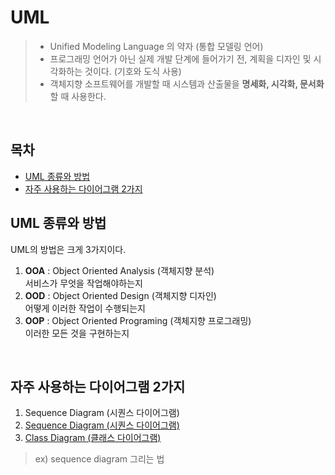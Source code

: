 # UML
>- Unified Modeling Language 의 약자 (통합 모델링 언어)  
>- 프로그래밍 언어가 아닌 실제 개발 단계에 들어가기 전, 계획을 디자인 및 시각화하는 것이다. (기호와 도식 사용)  
>- 객체지향 소프트웨어를 개발할 때 시스템과 산출물을 **명세화, 시각화, 문서화** 할 때 사용한다.

<br>

## 목차
- [UML 종류와 방법](#UML-종류와-방법)
- [자주 사용하는 다이어그램 2가지](#자주-사용하는-다이어그램-2가지)


## UML 종류와 방법

UML의 방법은 크게 3가지이다.

1. **OOA** : Object Oriented Analysis (객체지향 분석)  
    서비스가 무엇을 작업해야하는지
2. **OOD** : Object Oriented Design (객체지향 디자인)  
    어떻게 이러한 작업이 수행되는지
3. **OOP** : Object Oriented Programing (객체지향 프로그래밍)  
    이러한  모든 것을 구현하는지

<br>

## 자주 사용하는 다이어그램 2가지

1. Sequence Diagram (시퀀스 다이어그램)  
1. [Sequence Diagram (시퀀스 다이어그램)](https://github.com/yeonledev/TIL/2023_03/sequenceDiagram.md)
2. [Class Diagram (클래스 다이어그램)](https://github.com/yeonledev/TIL/2023_03/classDiagram.md)  


> ex) sequence diagram 그리는 법